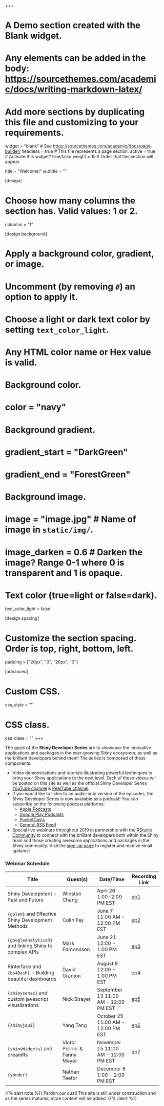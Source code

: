 +++
# A Demo section created with the Blank widget.
# Any elements can be added in the body: https://sourcethemes.com/academic/docs/writing-markdown-latex/
# Add more sections by duplicating this file and customizing to your requirements.

widget = "blank"  # See https://sourcethemes.com/academic/docs/page-builder/
headless = true  # This file represents a page section.
active = true  # Activate this widget? true/false
weight = 15  # Order that this section will appear.

title = "Welcome!"
subtitle = ""

[design]
  # Choose how many columns the section has. Valid values: 1 or 2.
  columns = "1"

[design.background]
  # Apply a background color, gradient, or image.
  #   Uncomment (by removing `#`) an option to apply it.
  #   Choose a light or dark text color by setting `text_color_light`.
  #   Any HTML color name or Hex value is valid.

  # Background color.
  # color = "navy"
  
  # Background gradient.
  # gradient_start = "DarkGreen"
  # gradient_end = "ForestGreen"
  
  # Background image.
  # image = "image.jpg"  # Name of image in `static/img/`.
  # image_darken = 0.6  # Darken the image? Range 0-1 where 0 is transparent and 1 is opaque.

  # Text color (true=light or false=dark).
  text_color_light = false

[design.spacing]
  # Customize the section spacing. Order is top, right, bottom, left.
  padding = ["20px", "0", "20px", "0"]

[advanced]
 # Custom CSS. 
 css_style = ""
 
 # CSS class.
 css_class = ""
+++

The goals of the **Shiny Developer Series** are to showcase the innovative applications and packages in the ever-growing Shiny ecosystem, as well as the brilliant developers behind them! The series is composed of these components:

- Video demonstrations and tutorials illustrating powerful techniques to bring your Shiny applications to the next level.  Each of these videos will be posted on this site as well as the official Shiny Developer Series [YouTube channel](https://www.youtube.com/c/shinydeveloperseries) & [PeerTube channel](https://peertube.linuxrocks.online/video-channels/shiny_dev_series/videos).
- If you would like to listen to an audio-only version of the episodes, the Shiny Developer Series is now available as a podcast!  You can subscribe on the following podcast platforms:
   + [Apple Podcasts](https://podcasts.apple.com/us/podcast/shiny-developer-series/id1469169631)
   + [Google Play Podcasts](https://play.google.com/music/listen#/ps/Ig3v3fo6nq6oaua6e3ykcqcrvry)
   + [PocketCasts](https://pca.st/8p3v)
   + [General RSS Feed](https://feeds.fireside.fm/shinydevseries/rss)
- Special live webinars throughout 2019 in partnership with the [RStudio Community](https://community.rstudio.com) to connect with the brilliant developers both within the Shiny team and those creating awesome applications and packages in the Shiny community.  Visit the [sign-up page](https://pages.rstudio.net/shiny_dev_series.html) to register and receive email updates!

### Webinar Schedule

| Title                                                  | Guest(s)          | Date/Time                      | Recording Link
|--------------------------------------------------------|-------------------|--------------------------------|---------------
| Shiny Development - Past and Future                    | Winston Chang     | April 26 1:00-2:00 PM EST      | [ep1](ep1)
| `{golem}` and Effective Shiny Development Methods      | Colin Fay         | June 7 11:00 AM - 12:00 PM EST | [ep2](ep2)
| `{googleAnalyticsR}` and linking Shiny to complex APIs | Mark Edmondson    | June 21 12:00 - 1:00 PM EST    | [ep3](ep3)
| Rinterface and `{bs4Dash}` - Building beautiful dashboards | David Granjon | August 9 12:00 - 1:00 PM EST   | [ep4](ep4)
| `{shinysense}` and custom javascript visualizations    | Nick Strayer      | September 13 11:00 AM - 12:00 PM EST | [ep5](ep5)
| `{shinyjqui}` | Yang Tang | October 25 11:00 AM - 12:00 PM EST | [ep6](ep6)
| `{shinyWidgets}` and dreamRs | Victor Perrier & Fanny Meyer | November 15 11:00 AM - 12:00 PM EST | [ep7](ep7) 
| `{yonder}` | Nathan Teetor | December 6 1:00 - 2:00 PM EST | 

{{% alert note %}}
Pardon our dust!  This site is still under construction and as the series matures, more content will be added.
{{% /alert %}}
